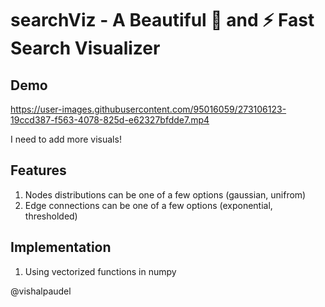 # searchViz - A Beautiful 🌹 and ⚡️ Fast Search Visualizer

## Demo
https://user-images.githubusercontent.com/95016059/273106123-19ccd387-f563-4078-825d-e62327bfdde7.mp4

I need to add more visuals!

## Features

1. Nodes distributions can be one of a few options (gaussian, unifrom)
2. Edge connections can be one of a few options (exponential, thresholded)

## Implementation

1. Using vectorized functions in numpy

@vishalpaudel

